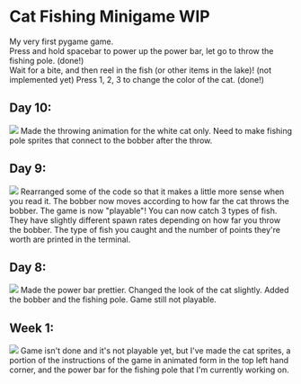 # Cat Fishing Minigame WIP
My very first pygame game.    
Press and hold spacebar to power up the power bar, let go to throw the fishing pole.  (done!)    
Wait for a bite, and then reel in the fish (or other items in the lake)!   (not implemented yet)
Press 1, 2, 3 to change the color of the cat. (done!)

## Day 10:
<img src = "https://i.imgur.com/OlTpaqH.gif">
Made the throwing animation for the white cat only. 
Need to make fishing pole sprites that connect to the bobber after the throw.

## Day 9:
<img src = "https://i.imgur.com/8SZVEGr.gif">    
Rearranged some of the code so that it makes a little more sense when you read it.   
The bobber now moves according to how far the cat throws the bobber.   
The game is now "playable"! You can now catch 3 types of fish. They have slightly different spawn rates depending on how far you throw the bobber.  
The type of fish you caught and the number of points they're worth are printed in the terminal.  

## Day 8:
<img src = "https://i.imgur.com/iTG2LXZ.gif">
Made the power bar prettier. Changed the look of the cat slightly. Added the bobber and the fishing pole.
Game still not playable.

## Week 1:
<img src = "https://i.imgur.com/ohuYRB0.gif">
Game isn't done and it's not playable yet, but I've made the cat sprites, a portion of the instructions of the game in animated form in the top left hand corner, and the power bar for the fishing pole that I'm currently working on. 
